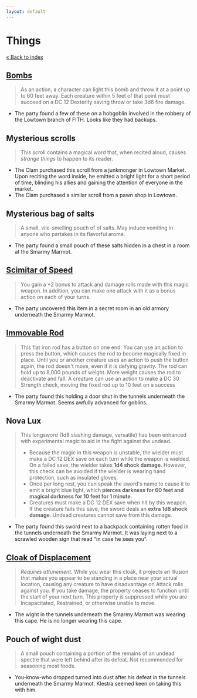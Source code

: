 ```yaml
---
layout: default
---
```

# Things

[« Back to index](/bnb)

## [Bombs](https://www.dndbeyond.com/equipment/bomb)

> As an action, a character can light this bomb and throw it at a point up to 60 feet away. Each creature within 5 feet of that point must succeed on a DC 12 Dexterity saving throw or take 3d6 fire damage.

* The party found a few of these on a hobgoblin involved in the robbery of the Lowtown branch of FITH. Looks like they had backups.

## Mysterious scrolls

> This scroll contains a magical word that, when recited aloud, causes _strange things_ to happen to its reader.

* The Clam purchased this scroll from a junkmonger in Lowtown Market. Upon reciting the word inside, he emitted a bright light for a short period of time, blinding his allies and gaining the attention of everyone in the market.
* The Clam purchased a similar scroll from a pawn shop in Lowtown.

## Mysterious bag of salts

> A small, vile-smelling pouch of of salts. May induce vomiting in anyone who partakes in its flavorful aroma.

* The party found a small pouch of these salts hidden in a chest in a room at the Smarmy Marmot.

## [Scimitar of Speed](https://open5e.com/equipment/magic-items/scimitar-of-speed.html)

> You gain a +2 bonus to attack and damage rolls made with this magic weapon. In addition, you can make one attack with it as a bonus action on each of your turns.

* The party uncovered this item in a secret room in an old armory underneath the Smarmy Marmot.

## [Immovable Rod](https://roll20.net/compendium/dnd5e/Immovable%20Rod#content)

> This flat iron rod has a button on one end. You can use an action to press the button, which causes the rod to become magically fixed in place. Until you or another creature uses an action to push the button again, the rod doesn't move, even if it is defying gravity. The rod can hold up to 8,000 pounds of weight. More weight causes the rod to deactivate and fall. A creature can use an action to make a DC 30 Strength check, moving the fixed rod up to 10 feet on a success

* The party found this holding a door shut in the tunnels underneath the Smarmy Marmot. Seems awfully advanced for goblins.

## Nova Lux

> This longsword (1d8 slashing damage, versatile) has been enhanced with experimental magic to aid in the fight against the undead.
> * Because the magic in this weapon is unstable, the wielder must make a DC 12 DEX save on each turn while the weapon is wielded. On a failed save, the wielder takes **1d4 shock damage**. However, this check can be avoided if the wielder is wearing hand protection, such as insulated gloves.
> * Once per long rest, you can speak the sword's name to cause it to emit a bright blue light, which **pierces darkness for 60 feet and magical darkness for 10 feet for 1 minute**.
> * Creatures must make a DC 12 DEX save when hit by this weapon. If the creature fails this save, the sword deals an **extra 1d8 shock damage**. Undead creatures cannot save from this damage.

* The party found this sword next to a backpack containing rotten food in the tunnels underneath the Smarmy Marmot. It was laying next to a scrawled wooden sign that read "in case he sees you".

## [Cloak of Displacement](https://roll20.net/compendium/dnd5e/Cloak%20of%20Displacement#content)

> _Requires attunement._ While you wear this cloak, it projects an Illusion that makes you appear to be standing in a place near your actual location, causing any creature to have disadvantage on Attack rolls against you. If you take damage, the property ceases to function until the start of your next turn. This property is suppressed while you are Incapacitated, Restrained, or otherwise unable to move.

* The wight in the tunnels underneath the Smarmy Marmot was wearing this cape. He is no longer wearing this cape.

## Pouch of wight dust

> A small pouch containing a portion of the remains of an undead spectre that were left behind after its defeat. Not recommended for seasoning most foods.

* You-know-who dropped turned into dust after his defeat in the tunnels underneath the Smarmy Marmot. Klestra seemed keen on taking this with him.